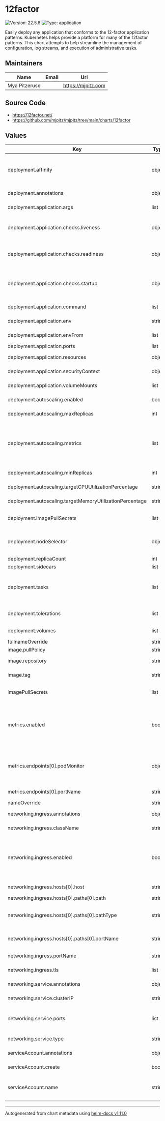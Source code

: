 # 12factor

![Version: 22.5.8](https://img.shields.io/badge/Version-22.5.8-informational?style=flat-square) ![Type: application](https://img.shields.io/badge/Type-application-informational?style=flat-square)

Easily deploy any application that conforms to the 12-factor application patterns. Kubernetes helps provide a
platform for many of the 12factor patterns. This chart attempts to help streamline the management of configuration,
log streams, and execution of administrative tasks.

## Maintainers

| Name          | Email | Url                  |
| ------------- | ----- | -------------------- |
| Mya Pitzeruse |       | <https://mjpitz.com> |

## Source Code

- <https://12factor.net/>
- <https://github.com/mjpitz/mjpitz/tree/main/charts/12factor>

## Values

| Key                                                      | Type   | Default                    | Description                                                                                                                                                                                                                                                                                                                                                                                 |
| -------------------------------------------------------- | ------ | -------------------------- | ------------------------------------------------------------------------------------------------------------------------------------------------------------------------------------------------------------------------------------------------------------------------------------------------------------------------------------------------------------------------------------------- |
| deployment.affinity                                      | object | `{}`                       | Specify affinity and anti-affinity rules for this deployment. Useful for placing two deployments on the same set of nodes or spreading them across different zones and regions.                                                                                                                                                                                                             |
| deployment.annotations                                   | object | `{}`                       | Annotations are added to pods within the deployment.                                                                                                                                                                                                                                                                                                                                        |
| deployment.application.args                              | list   | `[]`                       | Specify arguments that should be passed to the entrypoint.                                                                                                                                                                                                                                                                                                                                  |
| deployment.application.checks.liveness                   | object | `{}`                       | Periodically checks if the container is alive and running. The container will be restarted if this check fails. [[documentation](https://kubernetes.io/docs/concepts/workloads/pods/pod-lifecycle/#probe-check-methods)]                                                                                                                                                                    |
| deployment.application.checks.readiness                  | object | `{}`                       | Periodically check if the container for service readiness. This container will be removed from service endpoints if this check fails. [[documentation](https://kubernetes.io/docs/concepts/workloads/pods/pod-lifecycle/#probe-check-methods)]                                                                                                                                              |
| deployment.application.checks.startup                    | object | `{}`                       | Used to indicate that the container has started successfully. If specified, no other checks are run until this completes successfully. [[documentation](https://kubernetes.io/docs/concepts/workloads/pods/pod-lifecycle/#probe-check-methods)]                                                                                                                                             |
| deployment.application.command                           | list   | `[]`                       | Specify the entrypoint command for the container.                                                                                                                                                                                                                                                                                                                                           |
| deployment.application.env                               | string | `nil`                      | Environment variables provided to the application.                                                                                                                                                                                                                                                                                                                                          |
| deployment.application.envFrom                           | list   | `[]`                       | Load additional environment variables from secrets or config maps.                                                                                                                                                                                                                                                                                                                          |
| deployment.application.ports                             | list   | `[]`                       | Expose ports on the container.                                                                                                                                                                                                                                                                                                                                                              |
| deployment.application.resources                         | object | `{}`                       | The resources to request for this container.                                                                                                                                                                                                                                                                                                                                                |
| deployment.application.securityContext                   | object | `{}`                       | Specify the security context to assign to the application container.                                                                                                                                                                                                                                                                                                                        |
| deployment.application.volumeMounts                      | list   | `[]`                       | Mount configuration files into the container.                                                                                                                                                                                                                                                                                                                                               |
| deployment.autoscaling.enabled                           | bool   | `false`                    | Enable autoscaling for this deployment. [[documentation](https://kubernetes.io/docs/tasks/run-application/horizontal-pod-autoscale/)]                                                                                                                                                                                                                                                       |
| deployment.autoscaling.maxReplicas                       | int    | `100`                      | The maximum number of replicas to deploy.                                                                                                                                                                                                                                                                                                                                                   |
| deployment.autoscaling.metrics                           | list   | `[]`                       | Autoscale using custom metrics. This allows the deployment to autoscale based on metrics related to Kubernetes resources as well as metrics that have nothing to do with kubernetes. For more information, see the docs. [[documentation](https://kubernetes.io/docs/tasks/run-application/horizontal-pod-autoscale-walkthrough/#autoscaling-on-metrics-not-related-to-kubernetes-objects)] |
| deployment.autoscaling.minReplicas                       | int    | `1`                        | The minimum number of replicas to deploy.                                                                                                                                                                                                                                                                                                                                                   |
| deployment.autoscaling.targetCPUUtilizationPercentage    | string | `nil`                      | Autoscale using CPU utilization as an indicator.                                                                                                                                                                                                                                                                                                                                            |
| deployment.autoscaling.targetMemoryUtilizationPercentage | string | `nil`                      | Autoscale using memory as an indicator.                                                                                                                                                                                                                                                                                                                                                     |
| deployment.imagePullSecrets                              | list   | `[]`                       | Specify additional secret names containing registry credentials that should be added to this deployment.                                                                                                                                                                                                                                                                                    |
| deployment.nodeSelector                                  | object | `{}`                       | Deploy this application to a specific set of nodes. Useful for selecting nodes with specific hardware characteristics (like GPU support).                                                                                                                                                                                                                                                   |
| deployment.replicaCount                                  | int    | `1`                        | The number of pods to deploy.                                                                                                                                                                                                                                                                                                                                                               |
| deployment.sidecars                                      | list   | `[]`                       |                                                                                                                                                                                                                                                                                                                                                                                             |
| deployment.tasks                                         | list   | `[]`                       | Enumerate tasks that the application needs to perform. These are defined using CronJobs and use the same image as the application in the deployment configuration block.                                                                                                                                                                                                                    |
| deployment.tolerations                                   | list   | `[]`                       | Configure taints that this deployment is willing to tolerate. Useful for running on a dedicated pool of nodes.                                                                                                                                                                                                                                                                              |
| deployment.volumes                                       | list   | `[]`                       | Specify volumes that should be included with the deployment.                                                                                                                                                                                                                                                                                                                                |
| fullnameOverride                                         | string | `""`                       | Override the name of the release.                                                                                                                                                                                                                                                                                                                                                           |
| image.pullPolicy                                         | string | `"IfNotPresent"`           | How the container should be pulled.                                                                                                                                                                                                                                                                                                                                                         |
| image.repository                                         | string | `"nginx"`                  | Where the application container can be found.                                                                                                                                                                                                                                                                                                                                               |
| image.tag                                                | string | `""`                       | What version of the application should be run.                                                                                                                                                                                                                                                                                                                                              |
| imagePullSecrets                                         | list   | `[]`                       | Provide credentials to private registries without the fuss of kubectl or generating a docker config.                                                                                                                                                                                                                                                                                        |
| metrics.enabled                                          | bool   | `false`                    | Whether metrics collection should be enabled. If this is enabled, then the application should expose a metrics endpoint (port and path) for data collection. `portName` can be used to configure the name of the port used to collect metrics.                                                                                                                                              |
| metrics.endpoints[0].podMonitor                          | object | `{}`                       | Extra configuration to supply the podMetricsEndpoint entry. To get an idea of what additional configuration may be specified, see `kubectl explain podmonitor.spec.podMetricsEndpoints`.                                                                                                                                                                                                    |
| metrics.endpoints[0].portName                            | string | `"metrics"`                | The name of the container port hosting the metrics endpoint.                                                                                                                                                                                                                                                                                                                                |
| nameOverride                                             | string | `""`                       | Override the name of the chart.                                                                                                                                                                                                                                                                                                                                                             |
| networking.ingress.annotations                           | object | `{}`                       | Additional annotations to add to the Ingress definition.                                                                                                                                                                                                                                                                                                                                    |
| networking.ingress.className                             | string | `""`                       | The name of the ingress class to use (if not set via an annotation).                                                                                                                                                                                                                                                                                                                        |
| networking.ingress.enabled                               | bool   | `false`                    | Enable ingress addressing. In order for ingress addressing to work, there must be an `http` port exposed on the service in order for ingress to work. This can be configured on a per host-path definition or using the `portName` value.                                                                                                                                                   |
| networking.ingress.hosts[0].host                         | string | `"chart-example.local"`    | The host the ingress should route to this deployment.                                                                                                                                                                                                                                                                                                                                       |
| networking.ingress.hosts[0].paths[0].path                | string | `"/"`                      | The path to match on.                                                                                                                                                                                                                                                                                                                                                                       |
| networking.ingress.hosts[0].paths[0].pathType            | string | `"ImplementationSpecific"` | Configure the behavior of the ingress route. This defaults to ImplementationSpecific for backwards compatibility.                                                                                                                                                                                                                                                                           |
| networking.ingress.hosts[0].paths[0].portName            | string | `""`                       | Override the service port this path routes to. If not configured, the default portName is used.                                                                                                                                                                                                                                                                                             |
| networking.ingress.portName                              | string | `"http"`                   | The name of the service port we're attempting to expose.                                                                                                                                                                                                                                                                                                                                    |
| networking.ingress.tls                                   | list   | `[]`                       | Configure TLS certificates for the ingress to use.                                                                                                                                                                                                                                                                                                                                          |
| networking.service.annotations                           | object | `{}`                       | Additional annotations to include on the service.                                                                                                                                                                                                                                                                                                                                           |
| networking.service.clusterIP                             | string | `""`                       | Explicitly claim an IP address or specify None for a headless service.                                                                                                                                                                                                                                                                                                                      |
| networking.service.ports                                 | list   | `[]`                       | Enumerate the ports on the application to expose. These should be well-known ports. If none are provided, no service will be created.                                                                                                                                                                                                                                                       |
| networking.service.type                                  | string | `"ClusterIP"`              | The kind of service that should be used to expose this application.                                                                                                                                                                                                                                                                                                                         |
| serviceAccount.annotations                               | object | `{}`                       | Annotations to add to the service account.                                                                                                                                                                                                                                                                                                                                                  |
| serviceAccount.create                                    | bool   | `true`                     | Specifies whether a service account should be created.                                                                                                                                                                                                                                                                                                                                      |
| serviceAccount.name                                      | string | `""`                       | The name of the service account to use. If not set and create is true, a name is generated using the fullname template.                                                                                                                                                                                                                                                                     |

---

Autogenerated from chart metadata using [helm-docs v1.11.0](https://github.com/norwoodj/helm-docs/releases/v1.11.0)
